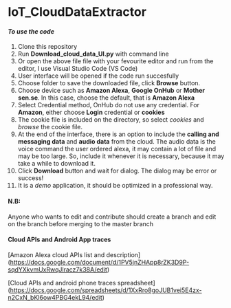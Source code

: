 # IoT_CloudDataExtractor
#### *To use the code*
1. Clone this repository
2. Run **Download_cloud_data_UI.py** with command line 
3. Or open the above file file with your fevourite editor and run from the editor, I use Visual Studio Code (VS Code)
4. User interface will be opened if the code run succesfully
5. Choose folder to save the downloaded file, click **Browse** button.
6. Choose device such as **Amazon Alexa**, **Google OnHub** or **Mother sen.se**. In this case, choose the default, that is **Amazon Alexa**
7. Select Credential method, OnHub do not use any credential. For **Amazon**, either choose **Login** credential or **cookies**
8. The cookie file is included on the directory, so select *cookies* and *browse* the cookie file.
9. At the end of the interface, there is an option to include the **calling and messaging data** and **audio data** from the cloud. The audio data is the voice command the user ordered alexa, it may contain a lot of file and may be too large. So, include it whenever it is necessary, because it may take a while to download it.
10. Click **Download** button and wait for dialog. The dialog may be error or success!
11. It is a *demo* application, it should be optimized in a professional way.

#### N.B: 
Anyone who wants to edit and contribute should create a branch and edit on the branch before merging to the master branch

#### Cloud APIs and Android App traces
[Amazon Alexa cloud APIs list and description] (https://docs.google.com/document/d/1PV5jnZHApp8rZK3D9P-sqdYXkvmUxRwqJlracz7k38A/edit)

[Cloud APIs and android phone traces spreadsheet] (https://docs.google.com/spreadsheets/d/1XxRro8goJUB1vei5E4zx-n2CxN_bKl6ow4PBG4ekL94/edit)
